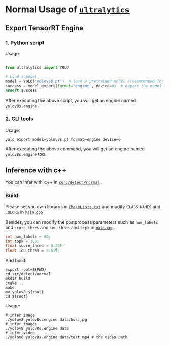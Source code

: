 # Normal Usage of [`ultralytics`](https://github.com/ultralytics/ultralytics)

## Export TensorRT Engine

### 1. Python script

Usage:

```python

from ultralytics import YOLO

# Load a model
model = YOLO("yolov8s.pt")  # load a pretrained model (recommended for training)
success = model.export(format="engine", device=0)  # export the model to engine format
assert success
```

After executing the above script, you will get an engine named `yolov8s.engine` .

### 2. CLI tools

Usage:

```shell
yolo export model=yolov8s.pt format=engine device=0
```

After executing the above command, you will get an engine named `yolov8s.engine` too.

## Inference with c++

You can infer with c++ in [`csrc/detect/normal`](../csrc/detect/normal) .

### Build:

Please set you own librarys in [`CMakeLists.txt`](../csrc/detect/normal/CMakeLists.txt) and modify `CLASS_NAMES` and `COLORS` in [`main.cpp`](../csrc/detect/normal/main.cpp).

Besides, you can modify the postprocess parameters such as `num_labels` and `score_thres` and `iou_thres` and `topk` in [`main.cpp`](../csrc/detect/normal/main.cpp).

```c++
int num_labels = 80;
int topk = 100;
float score_thres = 0.25f;
float iou_thres = 0.65f;
```

And build:

``` shell
export root=${PWD}
cd src/detect/normal
mkdir build
cmake ..
make
mv yolov8 ${root}
cd ${root}
```

Usage:

``` shell
# infer image
./yolov8 yolov8s.engine data/bus.jpg
# infer images
./yolov8 yolov8s.engine data
# infer video
./yolov8 yolov8s.engine data/test.mp4 # the video path
```
